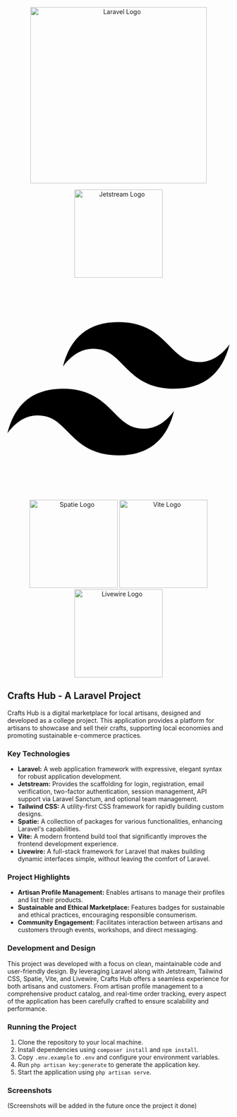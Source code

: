 <p align="center"><img src="https://raw.githubusercontent.com/laravel/art/master/logo-lockup/5%20SVG/2%20CMYK/1%20Full%20Color/laravel-logolockup-cmyk-red.svg" width="400" alt="Laravel Logo"></p>

<p align="center">
    <img src="https://picperf.io/https://laravelnews.s3.amazonaws.com/images/jetstream.png" width="200" alt="Jetstream Logo">
    <svg role="img" viewBox="0 0 24 24" xmlns="http://www.w3.org/2000/svg"><title>Tailwind CSS</title><path d="M12.001,4.8c-3.2,0-5.2,1.6-6,4.8c1.2-1.6,2.6-2.2,4.2-1.8c0.913,0.228,1.565,0.89,2.288,1.624 C13.666,10.618,15.027,12,18.001,12c3.2,0,5.2-1.6,6-4.8c-1.2,1.6-2.6,2.2-4.2,1.8c-0.913-0.228-1.565-0.89-2.288-1.624 C16.337,6.182,14.976,4.8,12.001,4.8z M6.001,12c-3.2,0-5.2,1.6-6,4.8c1.2-1.6,2.6-2.2,4.2-1.8c0.913,0.228,1.565,0.89,2.288,1.624 c1.177,1.194,2.538,2.576,5.512,2.576c3.2,0,5.2-1.6,6-4.8c-1.2,1.6-2.6,2.2-4.2,1.8c-0.913-0.228-1.565-0.89-2.288-1.624 C10.337,13.382,8.976,12,6.001,12z"/></svg>
    <img src="https://user-images.githubusercontent.com/xxxxx/spatie-logo.svg" width="200" alt="Spatie Logo">
    <img src="https://user-images.githubusercontent.com/xxxxx/vite-logo.svg" width="200" alt="Vite Logo">
    <img src="https://user-images.githubusercontent.com/xxxxx/livewire-logo.svg" width="200" alt="Livewire Logo">
</p>

## Crafts Hub - A Laravel Project

Crafts Hub is a digital marketplace for local artisans, designed and developed as a college project. This application provides a platform for artisans to showcase and sell their crafts, supporting local economies and promoting sustainable e-commerce practices.

### Key Technologies

- **Laravel:** A web application framework with expressive, elegant syntax for robust application development.
- **Jetstream:** Provides the scaffolding for login, registration, email verification, two-factor authentication, session management, API support via Laravel Sanctum, and optional team management.
- **Tailwind CSS:** A utility-first CSS framework for rapidly building custom designs.
- **Spatie:** A collection of packages for various functionalities, enhancing Laravel's capabilities.
- **Vite:** A modern frontend build tool that significantly improves the frontend development experience.
- **Livewire:** A full-stack framework for Laravel that makes building dynamic interfaces simple, without leaving the comfort of Laravel.

### Project Highlights

- **Artisan Profile Management:** Enables artisans to manage their profiles and list their products.
- **Sustainable and Ethical Marketplace:** Features badges for sustainable and ethical practices, encouraging responsible consumerism.
- **Community Engagement:** Facilitates interaction between artisans and customers through events, workshops, and direct messaging.

### Development and Design

This project was developed with a focus on clean, maintainable code and user-friendly design. By leveraging Laravel along with Jetstream, Tailwind CSS, Spatie, Vite, and Livewire, Crafts Hub offers a seamless experience for both artisans and customers. From artisan profile management to a comprehensive product catalog, and real-time order tracking, every aspect of the application has been carefully crafted to ensure scalability and performance.

### Running the Project

1. Clone the repository to your local machine.
2. Install dependencies using `composer install` and `npm install`.
3. Copy `.env.example` to `.env` and configure your environment variables.
4. Run `php artisan key:generate` to generate the application key.
5. Start the application using `php artisan serve`.

### Screenshots

(Screenshots will be added in the future once the project it done)
